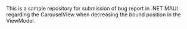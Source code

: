 This is a sample repository for submission of bug report in .NET MAUI regarding the CarouselView when decreasing the bound position in the ViewModel.
